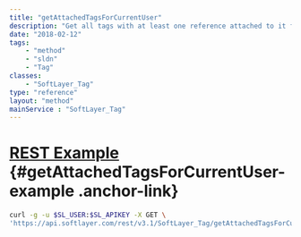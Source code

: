 ```yaml
---
title: "getAttachedTagsForCurrentUser"
description: "Get all tags with at least one reference attached to it for the current account. The total items header for this method contains the total number of attached tags even if a result limit is applied. "
date: "2018-02-12"
tags:
    - "method"
    - "sldn"
    - "Tag"
classes:
    - "SoftLayer_Tag"
type: "reference"
layout: "method"
mainService : "SoftLayer_Tag"
---
```


# [REST Example](#getAttachedTagsForCurrentUser-example) <a href="/article/rest/"><i class="fas fa-question"></i></a> {#getAttachedTagsForCurrentUser-example .anchor-link} 
```bash
curl -g -u $SL_USER:$SL_APIKEY -X GET \
'https://api.softlayer.com/rest/v3.1/SoftLayer_Tag/getAttachedTagsForCurrentUser'
```
